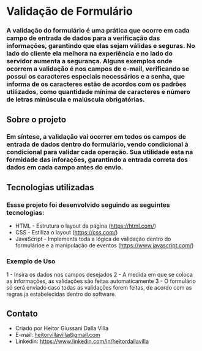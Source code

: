 # Validação de Formulário
### A validação do formulário é uma prática que ocorre em cada campo de entrada de dados para a verificação das informações, garantindo que elas sejam válidas e seguras. No lado do cliente ela melhora na experiência e no lado do servidor aumenta a segurança. Alguns exemplos onde ocorrem a validação é nos campos de e-mail, verificando se possui os caracteres especiais necessários e a senha, que informa de os caracteres estão de acordos com os padrões utilizados, como quantidade mínima de caracteres e número de letras minúscula e maiúscula obrigatórias.

## Sobre o projeto
### Em síntese, a validação vai ocorrer em todos os campos de entrada de dados dentro do formulário, vendo condicional à condicional para validar cada operação. Sua utilidade esta na formidade das inforações, garantindo a entrada correta dos dados em cada campo antes do envio.

## Tecnologias utilizadas
### Essse projeto foi desenvolvido seguindo as seguintes tecnologias:

- HTML - Estrutura o layout da página (https://html.com/) 
- CSS - Estiliza o layout (https://css.com/)
- JavaScript - Implementa toda a lógica de validação dentro do formulárioe e a manipulação de eventos (https://www.javascript.com/)

### Exemplo de Uso
1 - Insira os dados nos campos desejados
2 - A medida em que se coloca as informações, as validações são feitas automaticamente 
3 - O formulário só será enviado caso todas as validações forem feitas, de acordo com as regras ja estabelecidas dentro do software.

## Contato
- Criado por Heitor Giussani Dalla Villa
- E-mail: heitorvillavilla@gmail.com
- Linkedin: https://www.linkedin.com/in/heitordallavilla
